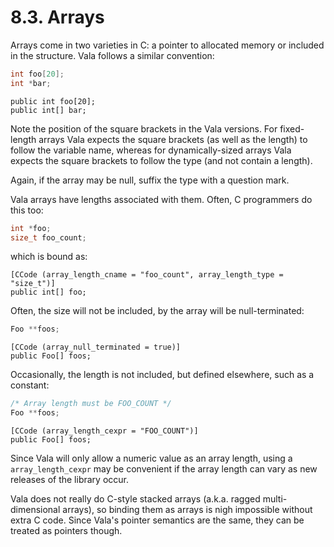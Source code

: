 # 8.3. Arrays

Arrays come in two varieties in C: a pointer to allocated memory or
included in the structure. Vala follows a similar convention:

```c
int foo[20];
int *bar;
```

```vala
public int foo[20];
public int[] bar;
```

Note the position of the square brackets in the Vala versions. For
fixed-length arrays Vala expects the square brackets (as well as the
length) to follow the variable name, whereas for dynamically-sized
arrays Vala expects the square brackets to follow the type (and not
contain a length).

Again, if the array may be null, suffix the type with a question mark.

Vala arrays have lengths associated with them. Often, C programmers do
this too:

```c
int *foo;
size_t foo_count;
```

which is bound as:

```vala
[CCode (array_length_cname = "foo_count", array_length_type = "size_t")]
public int[] foo;
```

Often, the size will not be included, by the array will be
null-terminated:

```c
Foo **foos;
```

```vala
[CCode (array_null_terminated = true)]
public Foo[] foos;
```

Occasionally, the length is not included, but defined elsewhere, such as
a constant:

```c
/* Array length must be FOO_COUNT */
Foo **foos;
```

```vala
[CCode (array_length_cexpr = "FOO_COUNT")]
public Foo[] foos;
```

Since Vala will only allow a numeric value as an array length, using a
`array_length_cexpr` may be convenient if the array length can vary as
new releases of the library occur.

Vala does not really do C-style stacked arrays (a.k.a. ragged
multi-dimensional arrays), so binding them as arrays is nigh impossible
without extra C code. Since Vala's pointer semantics are the same, they
can be treated as pointers though.
